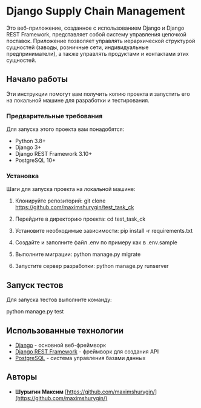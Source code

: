 # Django Supply Chain Management

Это веб-приложение, созданное с использованием Django и Django REST Framework, представляет собой систему управления
цепочкой поставок. Приложение позволяет управлять иерархической структурой сущностей (заводы, розничные сети,
индивидуальные предприниматели), а также управлять продуктами и контактами этих сущностей.

## Начало работы

Эти инструкции помогут вам получить копию проекта и запустить его на локальной машине для разработки и тестирования.

### Предварительные требования

Для запуска этого проекта вам понадобятся:

- Python 3.8+
- Django 3+
- Django REST Framework 3.10+
- PostgreSQL 10+

### Установка

Шаги для запуска проекта на локальной машине:

1. Клонируйте репозиторий:
   git clone https://github.com/maximshurygin/test_task_ck

2. Перейдите в директорию проекта:
   cd test_task_ck

3. Установите необходимые зависимости:
   pip install -r requirements.txt

4. Создайте и заполните файл .env по примеру как в .env.sample

5. Выполните миграции:
   python manage.py migrate

6. Запустите сервер разработки:
   python manage.py runserver

## Запуск тестов

Для запуска тестов выполните команду:

python manage.py test

## Использованные технологии

- [Django](https://www.djangoproject.com/) - основной веб-фреймворк
- [Django REST Framework](https://www.django-rest-framework.org/) - фреймворк для создания API
- [PostgreSQL](https://www.postgresql.org/) - система управления базами данных

## Авторы

* **Шурыгин Максим**  [https://github.com/maximshurygin/](https://github.com/maximshurygin/)


